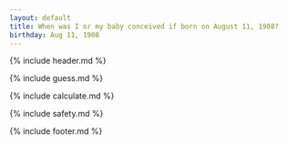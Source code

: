 ```yaml
---
layout: default
title: When was I or my baby conceived if born on August 11, 1908?
birthday: Aug 11, 1908
---
```


{% include header.md %}

{% include guess.md %}

{% include calculate.md %}

{% include safety.md %}

{% include footer.md %}



